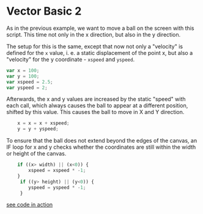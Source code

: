# Vector Basic 2


As in the previous example, we want to move a ball on the screen with this script. This time not only in the x direction, but also in the y direction.

The setup for this is the same, except that now not only a "velocity" is defined for the `x` value, i. e. a static displacement of the point x, but also a "velocity" for the y coordinate - `xspeed` and `yspeed`. 

```js
var x = 100;
var y = 100;
var xspeed = 2.5;
var yspeed = 2;
```

Afterwards, the x and y values are increased by the static "speed" with each call, which always causes the ball to appear at a different position, shifted by this value. This causes the ball to move in X and Y direction.

```js
    x = x = x + xspeed;
    y = y + yspeed;
```

To ensure that the ball does not extend beyond the edges of the canvas, an IF loop for x and y checks whether the coordinates are still within the width or height of the canvas.

```js
    if ((x> width) || (x<0)) {
        xspeed = xspeed * -1;
    }
     if ((y> height) || (y<0)) {
        yspeed = yspeed * -1;
     }
```



[see code in action](index.html)